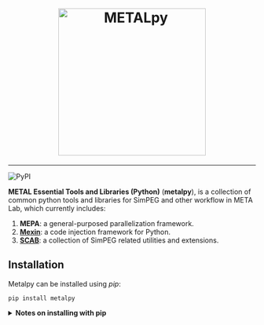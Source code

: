 <h1 align="center">
<img src="github.com/yanang007/metalpy/raw/main/branding/logo/metalpylogo.png" width="300" alt="METALpy">
</h1>

-------------
![PyPI](https://img.shields.io/pypi/v/metalpy)

**METAL Essential Tools and Libraries (Python)** (**metalpy**),
is a collection of common python tools and libraries for SimPEG and other workflow in META Lab,
which currently includes:
1. **MEPA**: a general-purposed parallelization framework.
2. [**Mexin**](github.com/yanang007/metalpy/tree/main/metalpy/mexin/README.md): a code injection framework for Python.
3. [**SCAB**](github.com/yanang007/metalpy/tree/main/metalpy/scab/README.md): a collection of SimPEG related utilities and extensions.

Installation
------------
Metalpy can be installed using _pip_:

```console
pip install metalpy
```

<details><summary><b>Notes on installing with pip</b></summary>
<p>

metalpy includes SCAB, an extension to SimPEG,
whose dependencies will *not* be installed when running `pip` directly like this:

```console
pip install metalpy
```

Other supported commands are listed next:
```console
pip install "metalpy[scab]"      # Install requirements for SCAB module
pip install "metalpy[tests]"     # Install requirements for tests
pip install "metalpy[docs]"      # Install requirements for doc generation
pip install "metalpy[complete]"  # Install all requirements
pip install "metalpy[dev]"       # Install requirements for development
```

</p>
</details>
